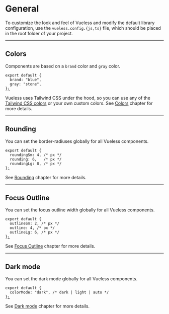 # General

To customize the look and feel of Vueless and modify the default library configuration, use the `vueless.config.{js,ts}` file, which should be placed in the root folder of your project.

***

## Colors

Components are based on a `brand` color and `gray` color.

<pre class="language-js" data-title="vueless.config.{js,ts}"><code class="lang-js">export default {
  brand: "blue",
  gray: "stone",
}<a data-footnote-ref href="#user-content-fn-1">;</a>
</code></pre>

Vueless uses Tailwind CSS under the hood, so you can use any of the [Tailwind CSS colors](https://tailwindcss.com/docs/customizing-colors#color-palette-reference) or your own custom colors. See [Colors](colors.md) chapter for more details.

***

## Rounding

You can set the border-radiuses globally for all Vueless components.

<pre class="language-js" data-title="vueless.config.{js,ts}"><code class="lang-js">export default {
  roundingSm: 4, /* px */
  rounding: 6,   /* px */
  roundingLg: 8, /* px */
}<a data-footnote-ref href="#user-content-fn-2">;</a>
</code></pre>

See [Rounding](rounding.md) chapter for more details.

***

## Focus Outline

You can set the focus outline width globally for all Vueless components.

<pre class="language-js" data-title="vueless.config.{js,ts}"><code class="lang-js">export default {
  outlineSm: 2, /* px */
  outline: 4, /* px */
  outlineLg: 6, /* px */
}<a data-footnote-ref href="#user-content-fn-3">;</a>
</code></pre>

See [Focus Outline](general.md#focus-outline) chapter for more details.

***

## Dark mode

You can set the dark mode globally for all Vueless components.&#x20;

<pre class="language-js" data-title="vueless.config.{js,ts}"><code class="lang-js">export default {
  colorMode: "dark", /* dark | light | auto */
}<a data-footnote-ref href="#user-content-fn-4">;</a>
</code></pre>

See [Dark mode](dark-mode.md) chapter for more details.



[^1]: 

[^2]: 

[^3]: 

[^4]: 
